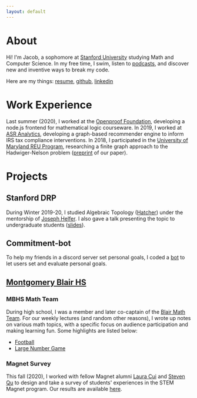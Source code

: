 ```yaml
---
layout: default
---
```

<!-- title: simple site
tagline: Easy websites with GitHub Pages
description: Minimal tutorial on making a simple website with GitHub Pages -->
<!-- Jekyll default header? .md header? no idea...-->

<!--
main page of website
loads upon going to website url:
https://vatsj.github.io/
 -->

# About
Hi! I'm Jacob, a sophomore at [Stanford University](https://www.stanford.edu/) studying Math and Computer Science. In my free time, I swim, listen to [podcasts](https://maximumfun.org/podcasts/adventure-zone/), and discover new and inventive ways to break my code.

Here are my things: [resume](res/Resume.pdf), [github](https://github.com/vatsj), [linkedin](https://www.linkedin.com/in/jacob-stavrianos-aa88491a5/)

# Work Experience
Last summer (2020), I worked at the [Openproof Foundation](https://openproof.gradegrinder.net/), developing a node.js frontend for mathematical logic courseware. In 2019, I worked at [ASR Analytics](https://www.asranalytics.com/), developing a graph-based recommender engine to inform IRS tax compliance interventions. In 2018, I participated in the [University of Maryland REU Program](http://www.cs.umd.edu/projects/reucaar/index.html), researching a finite graph approach to the Hadwiger-Nelson problem ([preprint](https://arxiv.org/abs/2008.07987) of our paper).

# Projects

## Stanford DRP
During Winter 2019-20, I studied Algebraic Topology ([Hatcher](https://pi.math.cornell.edu/~hatcher/AT/AT.pdf)) under the mentorship of [Joseph Helfer](http://web.stanford.edu/~joj/). I also gave a talk presenting the topic to undergraduate students ([slides](res/DRP_slides.pdf)).

## Commitment-bot
To help my friends in a discord server set personal goals, I coded a [bot](https://github.com/vatsj/commitment-bot) to let users set and evaluate personal goals.

## [Montgomery Blair HS](https://mbhs.edu/)

### MBHS Math Team
During high school, I was a member and later co-captain of the [Blair Math Team](https://twitter.com/mbhsmathteam?lang=en). For our weekly lectures (and random other reasons), I wrote up notes on various math topics, with a specific focus on audience participation and making learning fun. Some highlights are listed below:
- [Football](res/Football.pdf)
- [Large Number Game](res/Large_Numbers.pdf)

### Magnet Survey
This fall (2020), I worked with fellow Magnet alumni [Laura Cui](https://reionize.github.io/) and [Steven Qu](http://www.xrsqu.com/) to design and take a survey of students' experiences in the STEM Magnet program. Our results are available [here](https://drive.google.com/drive/folders/1oLIlN4I1W-nN9r-OgZGWCubeCtivVRLK?usp=sharing).
